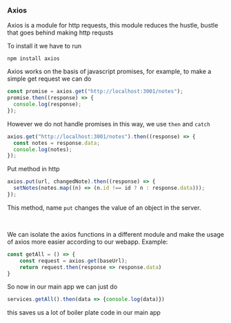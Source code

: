 ### Axios

Axios is a module for http requests, this module reduces the hustle, bustle that goes behind making http requsts

To install it we have to run

```console
npm install axios
```

Axios works on the basis of javascript promises, for example, to make a simple get request we can do

```jsx
const promise = axios.get("http://localhost:3001/notes");
promise.then((response) => {
  console.log(response);
});
```

However we do not handle promises in this way, we use `then` and `catch`

```jsx
axios.get("http://localhost:3001/notes").then((response) => {
  const notes = response.data;
  console.log(notes);
});
```

Put method in http

```jsx
axios.put(url, changedNote).then((response) => {
  setNotes(notes.map((n) => (n.id !== id ? n : response.data)));
});
```

This method, name `put` changes the value of an object in the server.

<br>

We can isolate the axios functions in a different module and make the usage of axios more easier according to our webapp. Example: 

```js
const getAll = () => {
    const request = axios.get(baseUrl);
    return request.then(response => response.data)
}
```

So now in our main app we can just do 
```js
services.getAll().then(data => {console.log(data)})
```

this saves us a lot of boiler plate code in our main app